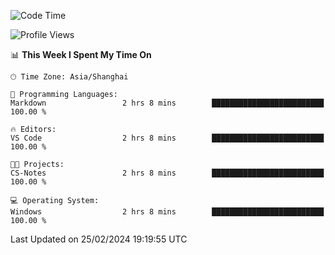 <!--START_SECTION:waka-->
![Code Time](http://img.shields.io/badge/Code%20Time-1%2C516%20hrs%2031%20mins-blue)

![Profile Views](http://img.shields.io/badge/Profile%20Views-0-blue)

📊 **This Week I Spent My Time On** 

```text
🕑︎ Time Zone: Asia/Shanghai

💬 Programming Languages: 
Markdown                 2 hrs 8 mins        █████████████████████████   100.00 % 

🔥 Editors: 
VS Code                  2 hrs 8 mins        █████████████████████████   100.00 % 

🐱‍💻 Projects: 
CS-Notes                 2 hrs 8 mins        █████████████████████████   100.00 % 

💻 Operating System: 
Windows                  2 hrs 8 mins        █████████████████████████   100.00 % 
```


 Last Updated on 25/02/2024 19:19:55 UTC
<!--END_SECTION:waka-->